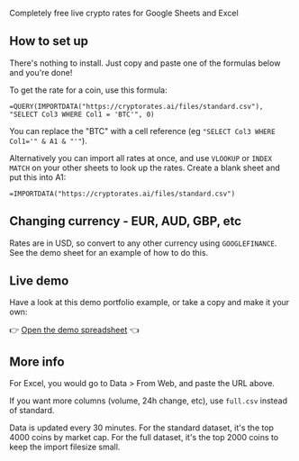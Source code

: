 Completely free live crypto rates for Google Sheets and Excel

## How to set up

There's nothing to install. Just copy and paste one of the formulas below and you're done!

To get the rate for a coin, use this formula:

```
=QUERY(IMPORTDATA("https://cryptorates.ai/files/standard.csv"), "SELECT Col3 WHERE Col1 = 'BTC'", 0)
```

You can replace the "BTC" with a cell reference (eg `"SELECT Col3 WHERE Col1='" & A1 & "'"`).

Alternatively you can import all rates at once, and use `VLOOKUP` or `INDEX` `MATCH` on your other sheets to look up the rates. Create a blank sheet and put this into A1:

```
=IMPORTDATA("https://cryptorates.ai/files/standard.csv")
```

## Changing currency - EUR, AUD, GBP, etc

Rates are in USD, so convert to any other currency using `GOOGLEFINANCE`. See the demo sheet for an example of how to do this.

## Live demo

Have a look at this demo portfolio example, or take a copy and make it your own:

👉 [Open the demo spreadsheet](https://docs.google.com/spreadsheets/d/1nu7EYtzxrizrypDvnrtz5FrfTBDpFLkjk7Lw80blUEc/edit?usp=sharing) 👈

## More info

For Excel, you would go to Data > From Web, and paste the URL above.

If you want more columns (volume, 24h change, etc), use `full.csv` instead of standard.

Data is updated every 30 minutes. For the standard dataset, it's the top 4000 coins by market cap. For the full dataset, it's the top 2000 coins to keep the import filesize small.
